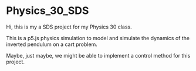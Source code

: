 # Physics_30_SDS

Hi, this is my a SDS project for my Physics 30 class.

This is a p5.js physics simulation to model and simulate the dynamics of the inverted pendulum on a cart problem.

Maybe, just maybe, we might be able to implement a control method for this project.